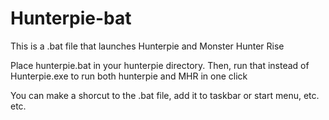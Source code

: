 # Hunterpie-bat
This is a .bat file that launches Hunterpie and Monster Hunter Rise

Place hunterpie.bat in your hunterpie directory.
Then, run that instead of Hunterpie.exe to run both hunterpie and MHR in one click

You can make a shorcut to the .bat file, add it to taskbar or start menu, etc. etc.
